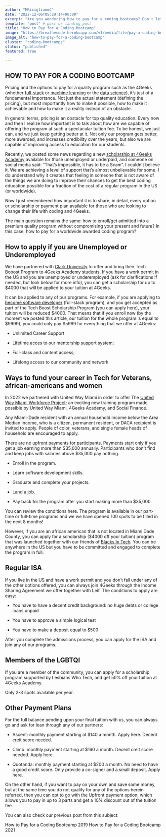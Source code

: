 ```yaml
---
author: "MRiciglianoC"
date: "2022-12-06T05:29:14+00:00"
excerpt: "Are you wondering how to pay for a coding bootcamp? Don't let cost hold you back from pursuing your career goals. Check out our article to learn more"
template: "post" # post or landing_post
title: "How to Pay for a Coding Bootcamp"
image: "https://breathecode.herokuapp.com/v1/media/file/pay-a-coding-bootcamp-png"
image_alt: "how-to-pay-for-a-coding-bootcamp"
cluster: "coding-bootcamps"
status: "published"
featured: true

---
```


## HOW TO PAY FOR A CODING BOOTCAMP




Pricing and the options to pay for a quality program such as the 4Geeks (whether [full-stack](https://4geeksacademy.com/us/coding-bootcamps/part-time-full-stack-developer) or [machine learning](https://4geeksacademy.com/us/coding-bootcamps/datascience-machine-learning) or the [data science](https://4geeksacademy.com/us/coding-bootcamps/datascience-machine-learning/?lang=en)), it’s just of a fundamental importance. Not just the actual statement (defining the pricing), but most importantly how to make it possible, how to make it achievable and how to make it a reality instead of an obstacle. 




In general terms, pricing is an obstacle for top quality education. Every now and then I realize how important is to talk about how are we capable of offering the program at such a spectacular tuition fee. To be honest, we just can, and we just keep getting better at it. Not only our program gets better, more awarded, and increases credibility over the years, but also we are capable of improving access to education for our students. 




Recently, we posted some news regarding a new [scholarship at 4Geeks Academy](https://4geeksacademy.com/us/apply) available for those unemployed or underpaid, and someone on social media said: “That’s impossible, it has to be a Scam”. I couldn’t believe it. We are achieving a level of support that’s almost unbelievable for some.  I do understand why it creates that feeling in someone that is not aware of the things we are doing to improve their chances to get the best coding education possible for a fraction of the cost of a regular program in the US (or worldwide).




Now I just remembered how important it is to share, in detail, every option or scholarship or payment plan available for those who are looking to change their life with coding and 4Geeks. 




The main question remains the same: how to enroll/get admitted into a premium quality program without compromising your present and future? In this case, how to pay for a worldwide awarded coding program?




## How to apply if you are Unemployed or Underemployed 

We have partnered with [Clark University](https://www.clarku.edu/) to offer and bring their Tech Booost Program to 4Geeks Academy students. If you have a work permit in the US and you are unemployed or underemployed (ask for clarifications if needed, but look below for more info), you can get a scholarship for up to $4000 that will be applied to your tuition at 4Geeks. 




It can be applied to any of pur programs. For example, if you are applying to [become software developer](https://4geeksacademy.com/us/coding-bootcamps/software-engineer-bootcamp/?utm_source=careerkarma&utm_campaign=careerkarma) (full-stack program), and you get accepted as part of the Tech Boost Scholarship Program (you can apply here), your tuition will be reduced $4000. That means that if you enroll now (by the moment we posted this article, our tuition for the whole program is equal to $9999), you could only pay $5999 for everything that we offer at 4Geeks:




*  Unlimited Career Support

*  Lifetime acces to our mentorship support system;

*  Full-class and content access;

*  Lifelong access to our community and network




## Ways to fund your career in Tech for Veterans, african-americans and women 




In 2022 we partnered with United Way Miami in order to offer The  [United Way Miami Workforce Project](https://socialfinance.org/work/united-way-miami/); an exciting new training program made possible by United Way Miami, 4Geeks Academy, and Social Finance.




Any Miami-Dade resident with an annual household income below the Area Median Income, who is a citizen, permanent resident, or DACA recipient is invited to apply. People of color, veterans, and single female heads of household are encouraged to apply.




There are no upfront payments for participants. Payments start only if you get a job earning more than $35,000 annually. Participants who don’t find and keep jobs with salaries above $35,000 pay nothing.




 - Enroll in the program.

 - Learn software development skills.

 - Graduate and complete your projects.

 - Land a job.

 - Pay back for the program after you start making more than $35,000.




You can review the conditions here. The program is available in our part-time or full-time programs and we we have opened 100 spots to be filled in the next 8 months!




However, if you are an african american that is not located in Miami Dade County, you can apply for a scholarship ($4000 off your tuition) program that was launched together with our friends of [Blacks In Tech](https://www.blacksintechnology.net/). You can be anywhere in the US but you have to be committed and engaged to complete the program in full.




## Regular ISA 




If you live in the US and have a work permit and you don’t fall under any of the other options offered, you can always join 4Geeks through the Income Sharing Agreement we offer together with Leif. The conditions to apply are easy:




*  You have to have a decent credit background: no huge debts or college loans unpaid

*  You have to approve a simple logical test

*  You have to make a deposit equal to $500




After you complete the admissions process, you can apply for the ISA and join any of our programs. 




## Members of the LGBTQI

If you are a member of the community, you can apply for a scholarship program supported by Lesbians Who Tech, and get 50% off your tuition at 4Geeks Academy. 

Only 2-3 spots available per year.




## Other Payment Plans 

For the full balance pending upon your final tuition with us, you can always go and ask for loan through any of our partners:




*  Ascent: monthly payment starting at $140 a month. Apply here. Decent creit score needed. 

*  Climb: monthly payment starting at $160 a month. Decent creit score needed. Apply here.

*  Quotanda: monthly payment starting at $200 a month. No need to have a good credit score. Only provide a co-signer and a small deposit.  Apply here.




On the other hand, if you want to pay on your own and save some money, but at the same time you do not qualify for any of the options herein referred, then you can opt to go with the Upfront payment option, which allows you to pay in up to 3 parts and get a 10% discount out of the tuition fee. 


You can also check our previous post from this subject:

How to Pay for a Coding Bootcamp 2019
How to Pay for a Coding Bootcamp 2021
 
